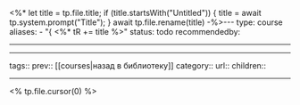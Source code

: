 <%*
let title = tp.file.title;
if (title.startsWith("Untitled")) {
	title = await tp.system.prompt("Title");
}
await tp.file.rename(title)
-%>---
type: course
aliases:
	- "{ <%* tR += title %>"
status: todo
recommendedby:

---
___
tags::
prev:: [[courses|назад в библиотеку]]
category::
url::
children::
___
<% tp.file.cursor(0) %>
